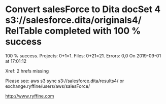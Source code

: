 # Convert salesForce to Dita docSet 4 s3://salesforce.dita/originals4/ RelTable completed with 100 % success

100 % success. Projects: 0+1=1.  Files: 0+21=21. Errors: 0,0  On 2019-09-01 at 17:01:12

Xref: 2 hrefs missing

Please see: aws s3 sync s3://salesforce.dita/results4/ or exchange.ryffine/users/aws/salesForce/

http://www.ryffine.com
